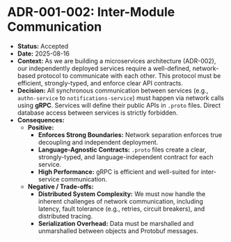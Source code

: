 # ADR-001-002: Inter-Module Communication

* **Status:** Accepted
* **Date:** 2025-08-16
* **Context:** As we are building a microservices architecture (ADR-002), our independently deployed services require a well-defined, network-based protocol to communicate with each other. This protocol must be efficient, strongly-typed, and enforce clear API contracts.
* **Decision:** All synchronous communication between services (e.g., `authn-service` to `notifications-service`) must happen via network calls using **gRPC**. Services will define their public APIs in `.proto` files. Direct database access between services is strictly forbidden.
* **Consequences:**
    * **Positive:**
        * **Enforces Strong Boundaries:** Network separation enforces true decoupling and independent deployment.
        * **Language-Agnostic Contracts:** `.proto` files create a clear, strongly-typed, and language-independent contract for each service.
        * **High Performance:** gRPC is efficient and well-suited for inter-service communication.
    * **Negative / Trade-offs:**
        * **Distributed System Complexity:** We must now handle the inherent challenges of network communication, including latency, fault tolerance (e.g., retries, circuit breakers), and distributed tracing.
        * **Serialization Overhead:** Data must be marshalled and unmarshalled between objects and Protobuf messages.